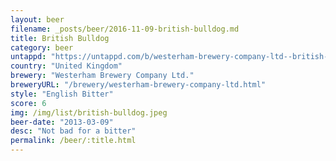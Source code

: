 ```yaml
---
layout: beer
filename: _posts/beer/2016-11-09-british-bulldog.md
title: British Bulldog
category: beer
untappd: "https://untappd.com/b/westerham-brewery-company-ltd--british-bulldog/44784"
country: "United Kingdom"
brewery: "Westerham Brewery Company Ltd."
breweryURL: "/brewery/westerham-brewery-company-ltd.html"
style: "English Bitter"
score: 6
img: /img/list/british-bulldog.jpeg
beer-date: "2013-03-09"
desc: "Not bad for a bitter"
permalink: /beer/:title.html
---
```

